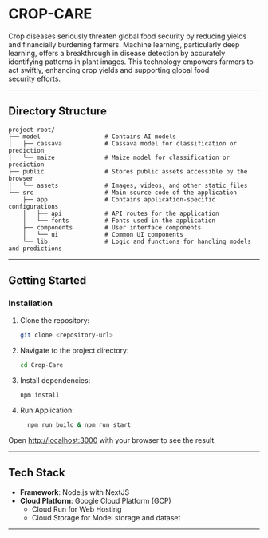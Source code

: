 # CROP-CARE
Crop diseases seriously threaten global food security by reducing yields and financially burdening farmers. Machine learning, particularly deep learning, offers a breakthrough in disease detection by accurately identifying patterns in plant images. This technology empowers farmers to act swiftly, enhancing crop yields and supporting global food security efforts.

---

## Directory Structure

```
project-root/
├── model                  # Contains AI models
│   ├── cassava            # Cassava model for classification or prediction
│   └── maize              # Maize model for classification or prediction
├── public                 # Stores public assets accessible by the browser
│   └── assets             # Images, videos, and other static files
└── src                    # Main source code of the application
    ├── app                # Contains application-specific configurations
    │   ├── api            # API routes for the application
    │   └── fonts          # Fonts used in the application
    ├── components         # User interface components
    │   └── ui             # Common UI components
    └── lib                # Logic and functions for handling models and predictions
```

---

## Getting Started

### Installation
1. Clone the repository:
   ```bash
   git clone <repository-url>
   ```
2. Navigate to the project directory:
   ```bash
   cd Crop-Care
   ```
3. Install dependencies:
   ```bash
   npm install
   ```
 4. Run Application:
    ```bash
      npm run build & npm run start
    ```
Open [http://localhost:3000](http://localhost:3000) with your browser to see the result.

---

## Tech Stack
- **Framework**: Node.js with NextJS
- **Cloud Platform**: Google Cloud Platform (GCP)
  - Cloud Run for Web Hosting
  - Cloud Storage for Model storage and dataset
---
